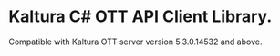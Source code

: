 # Kaltura C# OTT API Client Library.
Compatible with Kaltura OTT server version 5.3.0.14532 and above.
